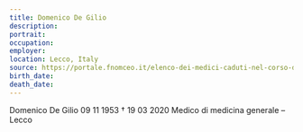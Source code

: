 ```yaml
---
title: Domenico De Gilio
description: 
portrait: 
occupation: 
employer: 
location: Lecco, Italy
source: https://portale.fnomceo.it/elenco-dei-medici-caduti-nel-corso-dellepidemia-di-covid-19/
birth_date: 
death_date: 
---
```




Domenico De Gilio 09 11 1953 † 19 03 2020
Medico di medicina generale – Lecco